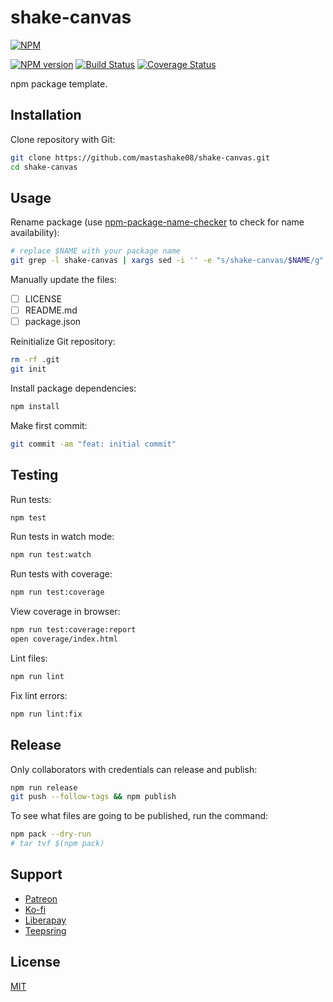 # shake-canvas

[![NPM](https://nodei.co/npm/shake-canvas.png)](https://nodei.co/npm/shake-canvas/)

[![NPM version](https://img.shields.io/npm/v/shake-canvas.svg)](https://www.npmjs.com/package/shake-canvas)
[![Build Status](https://travis-ci.org/mastashake08/shake-canvas.svg?branch=master)](https://travis-ci.org/mastashake08/shake-canvas)
[![Coverage Status](https://coveralls.io/repos/github/mastashake08/shake-canvas/badge.svg?branch=master)](https://coveralls.io/github/mastashake08/shake-canvas?branch=master)

npm package template.

## Installation

Clone repository with Git:

```sh
git clone https://github.com/mastashake08/shake-canvas.git
cd shake-canvas
```

## Usage

Rename package (use [npm-package-name-checker](https://mastashake08.org/npm-package-name-checker/) to check for name availability):

```sh
# replace $NAME with your package name
git grep -l shake-canvas | xargs sed -i '' -e "s/shake-canvas/$NAME/g"
```

Manually update the files:

- [ ] LICENSE
- [ ] README.md
- [ ] package.json

Reinitialize Git repository:

```sh
rm -rf .git
git init
```

Install package dependencies:

```sh
npm install
```

Make first commit:

```sh
git commit -am "feat: initial commit"
```

## Testing

Run tests:

```sh
npm test
```

Run tests in watch mode:

```sh
npm run test:watch
```

Run tests with coverage:

```sh
npm run test:coverage
```

View coverage in browser:

```sh
npm run test:coverage:report
open coverage/index.html
```

Lint files:

```sh
npm run lint
```

Fix lint errors:

```sh
npm run lint:fix
```

## Release

Only collaborators with credentials can release and publish:

```sh
npm run release
git push --follow-tags && npm publish
```

To see what files are going to be published, run the command:

```sh
npm pack --dry-run
# tar tvf $(npm pack)
```

## Support

- [Patreon](https://b.remarkabl.org/patreon)
- [Ko-fi](https://b.remarkabl.org/ko-fi)
- [Liberapay](https://b.remarkabl.org/liberapay)
- [Teepsring](https://b.remarkabl.org/teespring)

## License

[MIT](https://github.com/mastashake08/shake-canvas/blob/master/LICENSE)
